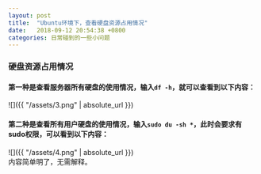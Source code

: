 ```yaml
---
layout: post
title:  "Ubuntu环境下，查看硬盘资源占用情况"
date:   2018-09-12 20:54:38 +0800
categories: 日常碰到的一些小问题
---
```


### 硬盘资源占用情况
#### 第一种是查看服务器所有硬盘的使用情况，输入`df -h`，就可以查看到以下内容： 
![]({{ "/assets/3.png" | absolute_url }})  
#### 第二种是查看所有用户硬盘的使用情况，输入`sudo du -sh *`，此时会要求有sudo权限，可以看到以下内容： 
![]({{ "/assets/4.png" | absolute_url }})  
内容简单明了，无需解释。